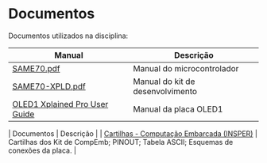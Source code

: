 # Documentos 

Documentos utilizados na disciplina:

| Manual                                                                                                                        | Descrição                        |
| ---                                                                                                                           | ---                              |
| [SAME70.pdf](https://github.com/Insper/ComputacaoEmbarcada/raw/master/Manuais/SAME70.pdf)                                     | Manual do microcontrolador       |
| [SAME70-XPLD.pdf](https://github.com/Insper/ComputacaoEmbarcada/raw/master/Manuais/SAME70-XPLD.pdf)                           | Manual do kit de desenvolvimento |
| [OLED1 Xplained Pro User Guide](https://github.com/Insper/ComputacaoEmbarcada/raw/master/Manuais/Atmel-42077-OLED1-Xplained-Pro_User-Guide.pdf)                                                                                                                    |  Manual da placa OLED1           |

| Documentos                                                                                                                        | Descrição                        |
| [Cartilhas - Computação Embarcada (INSPER)](https://github.com/Insper/ComputacaoEmbarcada/tree/master/docs-src/navigation/Util/imgs/Cartilhas)                                                                                                                    |  Cartilhas dos Kit de CompEmb; PINOUT; Tabela ASCII; Esquemas de conexões da placa.           |
